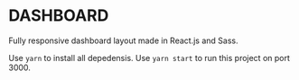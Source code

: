# DASHBOARD

Fully responsive dashboard layout made in React.js and Sass.

Use `yarn` to install all depedensis. 
Use `yarn start` to run this project on port 3000.
